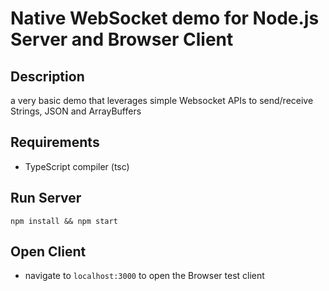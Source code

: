 # Native WebSocket demo for Node.js Server and Browser Client

## Description
a very basic demo that leverages simple Websocket APIs to send/receive Strings, JSON and ArrayBuffers

## Requirements
- TypeScript compiler (tsc)

## Run Server
`npm install && npm start`

## Open Client
- navigate to `localhost:3000` to open the Browser test client

